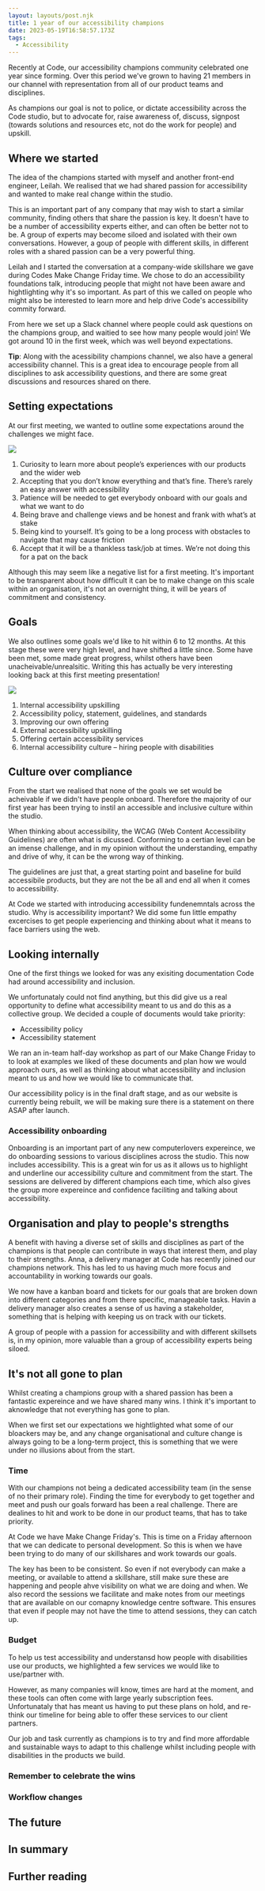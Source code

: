 ```yaml
---
layout: layouts/post.njk
title: 1 year of our accessibility champions
date: 2023-05-19T16:58:57.173Z
tags:
  - Accessibility
---
```

Recently at Code, our accessibility champions community celebrated one year since forming. Over this period we've grown to having 21 members in our channel with representation from all of our product teams and disciplines.

As champions our goal is not to police, or dictate accessibility across the Code studio, but to advocate for, raise awareness of, discuss, signpost (towards solutions and resources etc, not do the work for people) and upskill.

## Where we started

The idea of the champions started with myself and another front-end engineer, Leilah. We realised that we had shared passion for accessibility and wanted to make real change within the studio.

This is an important part of any company that may wish to start a similar community, finding others that share the passion is key. It doesn't have to be a number of accessibility experts either, and can often be better not to be. A group of experts may become siloed and isolated with their own conversations. However, a goup of people with different skills, in different roles with a shared passion can be a very powerful thing.

Leilah and I started the conversation at a company-wide skillshare we gave during Codes Make Change Friday time. We chose to do an accessibility foundations talk, introducing people that might not have been aware and hightlighting why it's so important. As part of this we called on people who might also be interested to learn more and help drive Code's accessibility commity forward.

From here we set up a Slack channel where people could ask questions on the champions group, and waitied to see how many people would join! We got around 10 in the first week, which was well beyond expectations.

**Tip**: Along with the acessibility champions channel, we also have a general accessibility channel. This is a great idea to encourage people from all disciplines to ask accessibility questions, and there are some great discussions and resources shared on there.

## Setting expectations

At our first meeting, we wanted to outline some expectations around the challenges we might face.

![](/images/screenshot-2023-05-22-at-04.29.14.png)

1. Curiosity to learn more about people’s experiences with our products and the wider web
2. Accepting that you don’t know everything and that’s fine. There’s rarely an easy answer with accessibility
3. Patience will be needed to get everybody onboard with our goals and what we want to do
4. Being brave and challenge views and be honest and frank with what’s at stake
5. Being kind to yourself. It’s going to be a long process with obstacles to navigate that may cause friction
6. Accept that it will be a thankless task/job at times. We’re not doing this for a pat on the back

Although this may seem like a negative list for a first meeting. It's important to be transparent about how difficult it can be to make change on this scale within an organisation, it's not an overnight thing, it will be years of commitment and consistency.

## Goals

We also outlines some goals we'd like to hit within 6 to 12 months. At this stage these were very high level, and have shifted a little since. Some have been met, some made great progress, whilst others have been unacheivable/unrealsitic. Writing this has actually be very interesting looking back at this first meeting presentation!

![](/images/screenshot-2023-05-22-at-04.47.38.png)

1. Internal accessibility upskilling
2. Accessibility policy, statement, guidelines, and standards
3. Improving our own offering
4. External accessibility upskilling
5. Offering certain accessibility services
6. Internal accessibility culture – hiring people with disabilities

## Culture over compliance

From the start we realised that none of the goals we set would be acheivable if we didn't have people onboard. Therefore the majority of our first year has been trying to instil an accessible and inclusive culture within the studio.

When thinking about accessibility, the WCAG (Web Content Accessibility Guidelines) are often what is dicussed. Conforming to a certian level can be an imense challenge, and in my opinion without the understanding, empathy and drive of why, it can be the wrong way of thinking.

The guidelines are just that, a great starting point and baseline for build accessibile products, but they are not the be all and end all when it comes to accessibility.

At Code we started with introducing accessibility fundenemntals across the studio. Why is accessibility important? We did some fun little empathy excercises to get people experiencing and thinking about what it means to face barriers using the web.

## Looking internally

One of the first things we looked for was any exisiting documentation Code had around accessibility and inclusion.

We unfortunataly could not find anything, but this did give us a real opportunity to define what accessibility meant to us and do this as a collective group. We decided a couple of documents would take priority:

* Accessibility policy
* Accessibility statement

We ran an in-team half-day workshop as part of our Make Change Friday to to look at examples we liked of these documents and plan how we would approach ours, as well as thinking about what accessibility and inclusion meant to us and how we would like to communicate that.

Our accessibility policy is in the final draft stage, and as our website is currently being rebuilt, we will be making sure there is a statement on there ASAP after launch.

### Accessibility onboarding

Onboarding is an important part of any new computerlovers expereince, we do onboarding sessions to various disciplines across the studio. This now includes accessibility. This is a great win for us as it allows us to highlight and underline our accessibility culture and commitment from the start. The sessions are delivered by different champions each time, which also gives the group more expereince and confidence faciliting and talking about accessibility.

## Organisation and play to people's strengths

A benefit with having a diverse set of skills and disciplines as part of the champions is that people can contribute in ways that interest them, and play to their strengths. Anna, a delivery manager at Code has recently joined our champions network. This has led to us having much more focus and accountability in working towards our goals. 

We now have a kanban board and tickets for our goals that are broken down into different categories and from there specific, manageable tasks. Havin a delivery manager also creates a sense of us having a stakeholder, something that is helping with keeping us on track with our tickets.

A group of people with a passion for accessibility and with different skillsets is, in my opinion, more valuable than a group of accessibility experts being siloed.

## It's not all gone to plan

Whilst creating a champions group with a shared passion has been a fantastic expereince and we have shared many wins. I think it's important to aknowledge that not everything has gone to plan.

When we first set our expectations we hightlighted what some of our bloackers may be, and any change organisational and culture change is always going to be a long-term project, this is something that we were under no illusions about from the start.

### Time

With our champions not being a dedicated accessibility team (in the sense of no their primary role). Finding the time for everybody to get together and meet and push our goals forward has been a real challenge. There are dealines to hit and work to be done in our product teams, that has to take priority.

At Code we have Make Change Friday's. This is time on a Friday afternoon that we can dedicate to personal development. So this is when we have been trying to do many of our skillshares and work towards our goals.

The key has been to be consistent. So even if not everybody can make a meeting, or available to attend a skillshare, still make sure these are happening and people ahve visibility on what we are doing and when. We also record the sessions we facilitate and make notes from our meetings that are available on our comapny knowledge centre software. This ensures that even if people may not have the time to attend sessions, they can catch up.

### Budget

To help us test accessibility and understansd how people with disabilities use our products, we highlighted a few services we would like to use/partner with.

However, as many companies will know, times are hard at the moment, and these tools can often come with large yearly subscription fees. Unfortunataly that has meant us having to put these plans on hold, and re-think our timeline for being able to offer these services to our client partners.

Our job and task currently as champions is to try and find more affordable and sustainable ways to adapt to this challenge whilst including people with disabilities in the products we build.

### Remember to celebrate the wins

### Workflow changes

## The future

## In summary

## Further reading